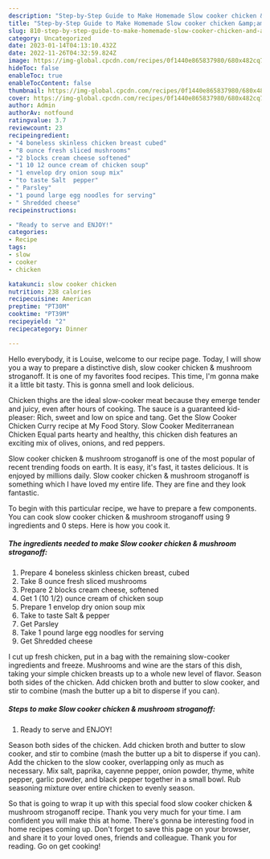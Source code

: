 ```yaml
---
description: "Step-by-Step Guide to Make Homemade Slow cooker chicken &amp;amp; mushroom stroganoff"
title: "Step-by-Step Guide to Make Homemade Slow cooker chicken &amp;amp; mushroom stroganoff"
slug: 810-step-by-step-guide-to-make-homemade-slow-cooker-chicken-and-amp-mushroom-stroganoff
category: Uncategorized
date: 2023-01-14T04:13:10.432Z
date: 2022-11-26T04:32:59.824Z
image: https://img-global.cpcdn.com/recipes/0f1440e865837980/680x482cq70/slow-cooker-chicken-mushroom-stroganoff-recipe-main-photo.jpg
hideToc: false
enableToc: true
enableTocContent: false
thumbnail: https://img-global.cpcdn.com/recipes/0f1440e865837980/680x482cq70/slow-cooker-chicken-mushroom-stroganoff-recipe-main-photo.jpg
cover: https://img-global.cpcdn.com/recipes/0f1440e865837980/680x482cq70/slow-cooker-chicken-mushroom-stroganoff-recipe-main-photo.jpg
author: Admin
authorAv: notfound
ratingvalue: 3.7
reviewcount: 23
recipeingredient:
- "4 boneless skinless chicken breast cubed"
- "8 ounce fresh sliced mushrooms"
- "2 blocks cream cheese softened"
- "1 10 12 ounce cream of chicken soup"
- "1 envelop dry onion soup mix"
- "to taste Salt  pepper"
- " Parsley"
- "1 pound large egg noodles for serving"
- " Shredded cheese"
recipeinstructions:

- "Ready to serve and ENJOY!"
categories:
- Recipe
tags:
- slow
- cooker
- chicken

katakunci: slow cooker chicken 
nutrition: 238 calories
recipecuisine: American
preptime: "PT30M"
cooktime: "PT39M"
recipeyield: "2"
recipecategory: Dinner

---
```



Hello everybody, it is Louise, welcome to our recipe page. Today, I will show you a way to prepare a distinctive dish, slow cooker chicken &amp; mushroom stroganoff. It is one of my favorites food recipes. This time, I'm gonna make it a little bit tasty. This is gonna smell and look delicious.

Chicken thighs are the ideal slow-cooker meat because they emerge tender and juicy, even after hours of cooking. The sauce is a guaranteed kid-pleaser: Rich, sweet and low on spice and tang. Get the Slow Cooker Chicken Curry recipe at My Food Story. Slow Cooker Mediterranean Chicken Equal parts hearty and healthy, this chicken dish features an exciting mix of olives, onions, and red peppers.

Slow cooker chicken &amp; mushroom stroganoff is one of the most popular of recent trending foods on earth. It is easy, it's fast, it tastes delicious. It is enjoyed by millions daily. Slow cooker chicken &amp; mushroom stroganoff is something which I have loved my entire life. They are fine and they look fantastic.


To begin with this particular recipe, we have to prepare a few components. You can cook slow cooker chicken &amp; mushroom stroganoff using 9 ingredients and 0 steps. Here is how you cook it.

<!--inarticleads1-->

##### The ingredients needed to make Slow cooker chicken &amp; mushroom stroganoff:

1. Prepare 4 boneless skinless chicken breast, cubed
1. Take 8 ounce fresh sliced mushrooms
1. Prepare 2 blocks cream cheese, softened
1. Get 1 (10 1/2) ounce cream of chicken soup
1. Prepare 1 envelop dry onion soup mix
1. Take to taste Salt &amp; pepper
1. Get  Parsley
1. Take 1 pound large egg noodles for serving
1. Get  Shredded cheese


I cut up fresh chicken, put in a bag with the remaining slow-cooker ingredients and freeze. Mushrooms and wine are the stars of this dish, taking your simple chicken breasts up to a whole new level of flavor. Season both sides of the chicken. Add chicken broth and butter to slow cooker, and stir to combine (mash the butter up a bit to disperse if you can). 

<!--inarticleads2-->

##### Steps to make Slow cooker chicken &amp; mushroom stroganoff:


1. Ready to serve and ENJOY!

Season both sides of the chicken. Add chicken broth and butter to slow cooker, and stir to combine (mash the butter up a bit to disperse if you can). Add the chicken to the slow cooker, overlapping only as much as necessary. Mix salt, paprika, cayenne pepper, onion powder, thyme, white pepper, garlic powder, and black pepper together in a small bowl. Rub seasoning mixture over entire chicken to evenly season. 

So that is going to wrap it up with this special food slow cooker chicken &amp; mushroom stroganoff recipe. Thank you very much for your time. I am confident you will make this at home. There's gonna be interesting food in home recipes coming up. Don't forget to save this page on your browser, and share it to your loved ones, friends and colleague. Thank you for reading. Go on get cooking!
